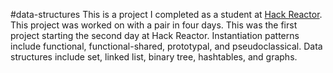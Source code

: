 #data-structures
This is a project I completed as a student at [Hack Reactor](http://hackreactor.com). This project was worked on with a pair in four days. This was the first project starting the second day at Hack Reactor. Instantiation patterns include functional, functional-shared, prototypal, and pseudoclassical. Data structures include set, linked list, binary tree, hashtables, and graphs.
